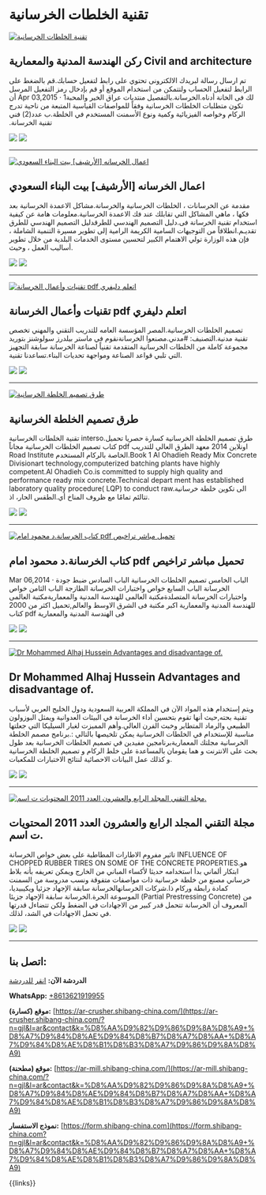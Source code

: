 # تقنية الخلطات الخرسانية

<a href="https://swt.shibang-china.com/?n=gjl&l=ar&img&k=%D8%AA%D9%82%D9%86%D9%8A%D8%A9+%D8%A7%D9%84%D8%AE%D9%84%D8%B7%D8%A7%D8%AA+%D8%A7%D9%84%D8%AE%D8%B1%D8%B3%D8%A7%D9%86%D9%8A%D8%A9" target="_blank">![تقنية الخلطات الخرسانية](http://static.shibang-china.com/all-800x300/807.jpg)</a>

## ركن الهندسة المدنية والمعمارية Civil and architecture
‫تم ارسال رسالة لبريدك الالكترونى تحتوي على رابط لتفعيل حسابك.قم بالضغط على الرابط لتفعيل الحساب ولتتمكن من استخدام الموقع أو قم بإدخال رمز التفعيل المرسل لك فى الخانة أدناه.الخرسانة.بالتفصيل منتديات عراق الخير والمحبةApr 03,2015 · 1 أن تكون متطلبات الخلطات الخرسانية وفقاً للمواصفات القياسية المتبعة من ناحية تدرج الركام وخواصه الفيزيائية وكمية ونوع الأسمنت المستخدم في الخلطة.ب عدد(2) فني تقنية الخرسانة.


<a href="https://whatsapp.shibangsoft.com/WhatsApp.php" target="_blank" title="WhatsApp">![](http://static.shibang-china.com/icon/whatsapp.png)</a> <a href="https://swt.shibang-china.com/?n=gjl&l=ar&icon&k=%D8%AA%D9%82%D9%86%D9%8A%D8%A9+%D8%A7%D9%84%D8%AE%D9%84%D8%B7%D8%A7%D8%AA+%D8%A7%D9%84%D8%AE%D8%B1%D8%B3%D8%A7%D9%86%D9%8A%D8%A9" target="_blank">![](http://static.shibang-china.com/icon/chat-ar.png)</a>

---

<a href="https://swt.shibang-china.com/?n=gjl&l=ar&img&k=%D8%AA%D9%82%D9%86%D9%8A%D8%A9+%D8%A7%D9%84%D8%AE%D9%84%D8%B7%D8%A7%D8%AA+%D8%A7%D9%84%D8%AE%D8%B1%D8%B3%D8%A7%D9%86%D9%8A%D8%A9" target="_blank">![اعمال الخرسانه [الأرشيف] بيت البناء السعودي](http://static.shibang-china.com/all-800x300/1476.jpg)</a>

## اعمال الخرسانه [الأرشيف] بيت البناء السعودي
مقدمة عن الخرسانات ، الخلطات الخرسانية والخرسانة.مشاكل الاعمدة الخرسانية بعد فكها ، ماهي المشاكل التي تقابلك عند فك الاعمدة الخرسانية.معلومات هامة عن كيفية استخدام تقنية الخرسانة فى.دليل التصميم الهندسي للطرقدليل التصميم الهندسي للطرق تقديـم.انطلاقاً من التوجيهات السامية الكريمة الرامية إلى تطوير مسيرة التنمية الشاملة ، فإن هذه الوزارة تولي الاهتمام الكبير لتحسين مستوى الخدمات البلدية من خلال تطوير أساليب العمل ، وحيث.


<a href="https://whatsapp.shibangsoft.com/WhatsApp.php" target="_blank" title="WhatsApp">![](http://static.shibang-china.com/icon/whatsapp.png)</a> <a href="https://swt.shibang-china.com/?n=gjl&l=ar&icon&k=%D8%AA%D9%82%D9%86%D9%8A%D8%A9+%D8%A7%D9%84%D8%AE%D9%84%D8%B7%D8%A7%D8%AA+%D8%A7%D9%84%D8%AE%D8%B1%D8%B3%D8%A7%D9%86%D9%8A%D8%A9" target="_blank">![](http://static.shibang-china.com/icon/chat-ar.png)</a>

---

<a href="https://swt.shibang-china.com/?n=gjl&l=ar&img&k=%D8%AA%D9%82%D9%86%D9%8A%D8%A9+%D8%A7%D9%84%D8%AE%D9%84%D8%B7%D8%A7%D8%AA+%D8%A7%D9%84%D8%AE%D8%B1%D8%B3%D8%A7%D9%86%D9%8A%D8%A9" target="_blank">![تقنيات وأعمال الخرسانة pdf اتعلم دليفري](http://static.shibang-china.com/all-800x300/1084.jpg)</a>

## تقنيات وأعمال الخرسانة pdf اتعلم دليفري
تصميم الخلطات الخرسانية.المصر المؤسسة العامه للتدريب التقني والمهني تخصص تقنية مدنية.التصنيف: #مدني.مصنعوا الخرسانةنقوم في ماستر بيلدرز سولوشنز بتوريد مجموعة كاملة من الخلطات الخرسانية المتقدمة تقنياً لصناعة الخرسانة سابقة التجهيز التي تلبي قواعد الصناعة ومواجهة تحديات البناء.تساعدنا تقنية.


<a href="https://whatsapp.shibangsoft.com/WhatsApp.php" target="_blank" title="WhatsApp">![](http://static.shibang-china.com/icon/whatsapp.png)</a> <a href="https://swt.shibang-china.com/?n=gjl&l=ar&icon&k=%D8%AA%D9%82%D9%86%D9%8A%D8%A9+%D8%A7%D9%84%D8%AE%D9%84%D8%B7%D8%A7%D8%AA+%D8%A7%D9%84%D8%AE%D8%B1%D8%B3%D8%A7%D9%86%D9%8A%D8%A9" target="_blank">![](http://static.shibang-china.com/icon/chat-ar.png)</a>

---

<a href="https://swt.shibang-china.com/?n=gjl&l=ar&img&k=%D8%AA%D9%82%D9%86%D9%8A%D8%A9+%D8%A7%D9%84%D8%AE%D9%84%D8%B7%D8%A7%D8%AA+%D8%A7%D9%84%D8%AE%D8%B1%D8%B3%D8%A7%D9%86%D9%8A%D8%A9" target="_blank">![طرق تصميم الخلطة الخرسانية](http://static.shibang-china.com/all-800x300/191.jpg)</a>

## طرق تصميم الخلطة الخرسانية
تقنية الخلطات الخرسانية interso.طرق تصميم الخلطة الخرسانية كسارة حصريا تحميل كتاب تصميم الخلطات الخرسانية مجاناً pdf اونلاين 2014 معهد الطرق العالي للتدريب Road Institute الخاصة بالركام المستخدم.Book 1 Al Ohadieh Ready Mix Concrete Divisionart technology,computerized batching plants have highly competent.Al Ohadieh Co.is committed to supply high quality and performance ready mix concrete.Technical depart ment has established laboratory quality procedure( LQP) to conduct raw.الى تكوين خلطة خرسانية تتالئم تمامًا مع ظروف المناخ أي.الطقس الحار، اذ.


<a href="https://whatsapp.shibangsoft.com/WhatsApp.php" target="_blank" title="WhatsApp">![](http://static.shibang-china.com/icon/whatsapp.png)</a> <a href="https://swt.shibang-china.com/?n=gjl&l=ar&icon&k=%D8%AA%D9%82%D9%86%D9%8A%D8%A9+%D8%A7%D9%84%D8%AE%D9%84%D8%B7%D8%A7%D8%AA+%D8%A7%D9%84%D8%AE%D8%B1%D8%B3%D8%A7%D9%86%D9%8A%D8%A9" target="_blank">![](http://static.shibang-china.com/icon/chat-ar.png)</a>

---

<a href="https://swt.shibang-china.com/?n=gjl&l=ar&img&k=%D8%AA%D9%82%D9%86%D9%8A%D8%A9+%D8%A7%D9%84%D8%AE%D9%84%D8%B7%D8%A7%D8%AA+%D8%A7%D9%84%D8%AE%D8%B1%D8%B3%D8%A7%D9%86%D9%8A%D8%A9" target="_blank">![كتاب الخرسانة.د محمود امام pdf تحميل مباشر تراخيص](http://static.shibang-china.com/all-800x300/1444.jpg)</a>

## كتاب الخرسانة.د محمود امام pdf تحميل مباشر تراخيص
Mar 06,2014 · الباب الخامس تصميم الخلطات الخرسانية الباب السادس ضبط جودة الخرسانة الباب السابع خواص واختبارات الخرسانة الطازجة الباب الثامن خواص واختبارات الخرسانة المتصلدةمكتبة العالمى للهندسة المدنية والمعماريةمكتبة العالمى للهندسة المدنية والمعمارية اكبر مكتبة فى الشرق الاوسط والعالم,تحميل اكثر من 2000 كتاب pdf فى الهندسة المدنية والمعمارية


<a href="https://whatsapp.shibangsoft.com/WhatsApp.php" target="_blank" title="WhatsApp">![](http://static.shibang-china.com/icon/whatsapp.png)</a> <a href="https://swt.shibang-china.com/?n=gjl&l=ar&icon&k=%D8%AA%D9%82%D9%86%D9%8A%D8%A9+%D8%A7%D9%84%D8%AE%D9%84%D8%B7%D8%A7%D8%AA+%D8%A7%D9%84%D8%AE%D8%B1%D8%B3%D8%A7%D9%86%D9%8A%D8%A9" target="_blank">![](http://static.shibang-china.com/icon/chat-ar.png)</a>

---

<a href="https://swt.shibang-china.com/?n=gjl&l=ar&img&k=%D8%AA%D9%82%D9%86%D9%8A%D8%A9+%D8%A7%D9%84%D8%AE%D9%84%D8%B7%D8%A7%D8%AA+%D8%A7%D9%84%D8%AE%D8%B1%D8%B3%D8%A7%D9%86%D9%8A%D8%A9" target="_blank">![Dr Mohammed Alhaj Hussein Advantages and disadvantage of.](http://static.shibang-china.com/all-800x300/1209.jpg)</a>

## Dr Mohammed Alhaj Hussein Advantages and disadvantage of.
ويتم إستخدام هذه المواد الآن في المملكة العربية السعودية ودول الخليج العربي لأسباب تقنية بحته,حيث أنها تقوم بتحسين أداء الخرسانة في البيئات العدوانية ويمثل البوزولون الطبيعي والرماد المتطاير وخبث الفرن العالي.وأهم المميزت لغبار السيليكا التي جعلتها مناسبة للإستخدام في الخلطات الخرسانية يمكن تلخيصها بالتالي :.برنامج مصمم الخلطة الخرسانية مجلتك المعماريةبرنامجين مفيدين في تصميم الخلطات الخرسانية بعد طول بحث على الانترنت و هما يقومان بالمساعدة على خلط الركام و تصميم الخلطة الخرسانية و كذلك عمل البيانات الاحصائية لنتائج الاختبارات للمكعبات.


<a href="https://whatsapp.shibangsoft.com/WhatsApp.php" target="_blank" title="WhatsApp">![](http://static.shibang-china.com/icon/whatsapp.png)</a> <a href="https://swt.shibang-china.com/?n=gjl&l=ar&icon&k=%D8%AA%D9%82%D9%86%D9%8A%D8%A9+%D8%A7%D9%84%D8%AE%D9%84%D8%B7%D8%A7%D8%AA+%D8%A7%D9%84%D8%AE%D8%B1%D8%B3%D8%A7%D9%86%D9%8A%D8%A9" target="_blank">![](http://static.shibang-china.com/icon/chat-ar.png)</a>

---

<a href="https://swt.shibang-china.com/?n=gjl&l=ar&img&k=%D8%AA%D9%82%D9%86%D9%8A%D8%A9+%D8%A7%D9%84%D8%AE%D9%84%D8%B7%D8%A7%D8%AA+%D8%A7%D9%84%D8%AE%D8%B1%D8%B3%D8%A7%D9%86%D9%8A%D8%A9" target="_blank">![مجلة التقني المجلد الرابع والعشرون العدد 2011 المحتويات ت اسم.](http://static.shibang-china.com/all-800x300/367.jpg)</a>

## مجلة التقني المجلد الرابع والعشرون العدد 2011 المحتويات ت اسم.
تاثير مفروم الاطارات المطاطية على بعض خواص الخرسانة INFLUENCE OF CHOPPED RUBBER TIRES ON SOME OF THE CONCRETE PROPERTIES.هو ابتكار ألماني بدأ استخدامه حديثا لأكساء المباني من الخارج ويمكن تعريفه بأنه بلاط خرساني مصنع من خلطة خرسانية ذات مواصفات متفوقة ونسب مدروسة من السمنت كمادة رابطة وركام ذا.شركات الخرسانهالخرسانة سابقة الإجهاد جزئيا ويكيبيديا، الموسوعة الحرة.الخرسانة سابقة الإجهاد جزيئا (Partial Prestressing Concrete) من المعروف أن الخرسانة تتحمل قدر كبير من الاجهادات في الضغط ولكن تتضاءل قدرتها في تحمل الاجهادات في الشد، لذلك.


<a href="https://whatsapp.shibangsoft.com/WhatsApp.php" target="_blank" title="WhatsApp">![](http://static.shibang-china.com/icon/whatsapp.png)</a> <a href="https://swt.shibang-china.com/?n=gjl&l=ar&icon&k=%D8%AA%D9%82%D9%86%D9%8A%D8%A9+%D8%A7%D9%84%D8%AE%D9%84%D8%B7%D8%A7%D8%AA+%D8%A7%D9%84%D8%AE%D8%B1%D8%B3%D8%A7%D9%86%D9%8A%D8%A9" target="_blank">![](http://static.shibang-china.com/icon/chat-ar.png)</a>

---
## اتصل بنا:

**الدردشة الآن:** [انقر للدردشة](https://swt.shibang-china.com?n=gjl&l=ar&contact&k=%D8%AA%D9%82%D9%86%D9%8A%D8%A9+%D8%A7%D9%84%D8%AE%D9%84%D8%B7%D8%A7%D8%AA+%D8%A7%D9%84%D8%AE%D8%B1%D8%B3%D8%A7%D9%86%D9%8A%D8%A9)

**WhatsApp:**  [+8613621919955](https://whatsapp.shibangsoft.com/WhatsApp.php)

**موقع (كسارة):** [https://ar-crusher.shibang-china.com/](https://ar-crusher.shibang-china.com/?n=gjl&l=ar&contact&k=%D8%AA%D9%82%D9%86%D9%8A%D8%A9+%D8%A7%D9%84%D8%AE%D9%84%D8%B7%D8%A7%D8%AA+%D8%A7%D9%84%D8%AE%D8%B1%D8%B3%D8%A7%D9%86%D9%8A%D8%A9)

**موقع (مطحنة):** [https://ar-mill.shibang-china.com/](https://ar-mill.shibang-china.com/?n=gjl&l=ar&contact&k=%D8%AA%D9%82%D9%86%D9%8A%D8%A9+%D8%A7%D9%84%D8%AE%D9%84%D8%B7%D8%A7%D8%AA+%D8%A7%D9%84%D8%AE%D8%B1%D8%B3%D8%A7%D9%86%D9%8A%D8%A9)

**نموذج الاستفسار:** [https://form.shibang-china.com](https://form.shibang-china.com?n=gjl&l=ar&contact&k=%D8%AA%D9%82%D9%86%D9%8A%D8%A9+%D8%A7%D9%84%D8%AE%D9%84%D8%B7%D8%A7%D8%AA+%D8%A7%D9%84%D8%AE%D8%B1%D8%B3%D8%A7%D9%86%D9%8A%D8%A9)

{{links}}